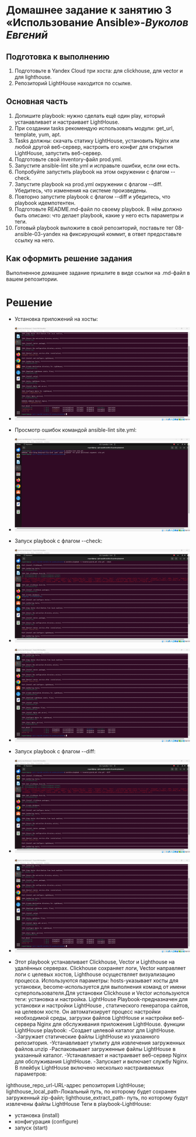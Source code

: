 # **Домашнее задание к занятию 3 «Использование Ansible»**-***Вуколов Евгений***

## **Подготовка к выполнению**

1. Подготовьте в Yandex Cloud три хоста: для clickhouse, для vector и для lighthouse.
2. Репозиторий LightHouse находится по ссылке.

## **Основная часть**

1. Допишите playbook: нужно сделать ещё один play, который устанавливает и настраивает LightHouse.
2. При создании tasks рекомендую использовать модули: get_url, template, yum, apt.
3. Tasks должны: скачать статику LightHouse, установить Nginx или любой другой веб-сервер, настроить его конфиг для открытия LightHouse, запустить веб-сервер.
4. Подготовьте свой inventory-файл prod.yml.
5. Запустите ansible-lint site.yml и исправьте ошибки, если они есть.
6. Попробуйте запустить playbook на этом окружении с флагом --check.
7. Запустите playbook на prod.yml окружении с флагом --diff. Убедитесь, что изменения на системе произведены.
8. Повторно запустите playbook с флагом --diff и убедитесь, что playbook идемпотентен.
9. Подготовьте README.md-файл по своему playbook. В нём должно быть описано: что делает playbook, какие у него есть параметры и теги.
10. Готовый playbook выложите в свой репозиторий, поставьте тег 08-ansible-03-yandex на фиксирующий коммит, в ответ предоставьте ссылку на него.

## **Как оформить решение задания**

Выполненное домашнее задание пришлите в виде ссылки на .md-файл в вашем репозитории.

# **Решение**

- Установка приложений на хосты:

- ![scrinshot](https://github.com/Evgenii-379/08-ansible-03-yandex/blob/main/Снимок%20экрана%202024-12-21%20011532.png)

- Просмотр ошибок командой ansible-lint site.yml:

- ![scrinshot](https://github.com/Evgenii-379/08-ansible-03-yandex/blob/main/Снимок%20экрана%202024-12-21%20124858.png)

- Запуск playbook c флагом --check:

- ![scrinshot](https://github.com/Evgenii-379/08-ansible-03-yandex/blob/main/Снимок%20экрана%202024-12-21%20135406.png)
- ![scrinshot](https://github.com/Evgenii-379/08-ansible-03-yandex/blob/main/Снимок%20экрана%202024-12-21%20135436.png)

- Запуск playbook с флагом --diff:

- ![scrinshot](https://github.com/Evgenii-379/08-ansible-03-yandex/blob/main/Снимок%20экрана%202024-12-21%20142110.png)
- ![scrinshot](https://github.com/Evgenii-379/08-ansible-03-yandex/blob/main/Снимок%20экрана%202024-12-21%20142123.png)

- Этот playbook устанавливает Clickhouse, Vector и Lighthouse на удалённых серверах. Clickhouse сохраняет логи, Vector направляет логи с целевых хостов,
Lighthouse осуществляет визуализацию процесса. Используются параметры: hosts-указывает хосты для установки, become-используется для выполнения команд от
имени суперпользователя.Для установки Clickhouse и Vector используются теги: установка и настройка.
LightHouse Playbook-предназначен для установки и настройки LightHouse , статического генератора сайтов, на целевом хосте.
Он автоматизирует процесс настройки необходимой среды, загрузки файлов LightHouse и настройки веб-сервера Nginx для обслуживания приложения LightHouse.
функции LightHouse playbook:
-Создает целевой каталог для LightHouse.
-Загружает статические файлы LightHouse из указанного репозитория.
-Устанавливает утилиту для извлечения загруженных файлов.unzip
-Распаковывает загруженные файлы LightHouse в указанный каталог.
-Устанавливает и настраивает веб-сервер Nginx для обслуживания LightHouse.
-Запускает и включает службу Nginx.
В плейбук LightHouse включено несколько настраиваемых параметров:

ighthouse_repo_url-URL-адрес репозитория LightHouse;  lighthouse_local_path-Локальный путь, по которому будет сохранен загруженный zip-файл; lighthouse_extract_path-
путь, по которому будут извлечены файлы LightHouse
Теги в playbook-LightHouse: 
- установка (install) 
- конфигурация (configure)
- запуск (start)




















